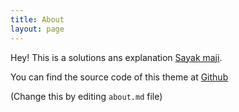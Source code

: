 ```yaml
---
title: About
layout: page
---
```


Hey! This is a solutions ans explanation <a rel="me" target="_blank" href="">Sayak maji</a>.

You can find the source code of this theme at <a href="https://github.com/SupunKavinda/jekyll-theme-leaf">Github</a>

(Change this by editing `about.md` file)
